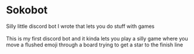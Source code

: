 # Sokobot
Silly little discord bot I wrote that lets you do stuff with games
</br></br>
This is my first discord bot and it kinda lets you play a silly game where you move a flushed emoji through a board trying to get a star to the finish line

